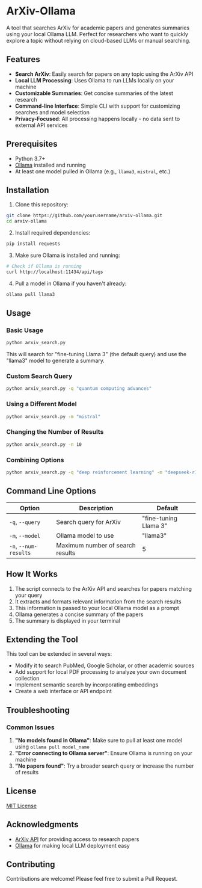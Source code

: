 # ArXiv-Ollama

A tool that searches ArXiv for academic papers and generates summaries using your local Ollama LLM. Perfect for researchers who want to quickly explore a topic without relying on cloud-based LLMs or manual searching.

## Features

- **Search ArXiv**: Easily search for papers on any topic using the ArXiv API
- **Local LLM Processing**: Uses Ollama to run LLMs locally on your machine
- **Customizable Summaries**: Get concise summaries of the latest research
- **Command-line Interface**: Simple CLI with support for customizing searches and model selection
- **Privacy-Focused**: All processing happens locally - no data sent to external API services

## Prerequisites

- Python 3.7+
- [Ollama](https://ollama.com/) installed and running
- At least one model pulled in Ollama (e.g., `llama3`, `mistral`, etc.)

## Installation

1. Clone this repository:
```bash
git clone https://github.com/yourusername/arxiv-ollama.git
cd arxiv-ollama
```

2. Install required dependencies:
```bash
pip install requests
```

3. Make sure Ollama is installed and running:
```bash
# Check if Ollama is running
curl http://localhost:11434/api/tags
```

4. Pull a model in Ollama if you haven't already:
```bash
ollama pull llama3
```

## Usage

### Basic Usage

```bash
python arxiv_search.py
```
This will search for "fine-tuning Llama 3" (the default query) and use the "llama3" model to generate a summary.

### Custom Search Query

```bash
python arxiv_search.py -q "quantum computing advances"
```

### Using a Different Model

```bash
python arxiv_search.py -m "mistral"
```

### Changing the Number of Results

```bash
python arxiv_search.py -n 10
```

### Combining Options

```bash
python arxiv_search.py -q "deep reinforcement learning" -m "deepseek-r1:32b" -n 8
```

## Command Line Options

| Option | Description | Default |
|--------|-------------|---------|
| `-q`, `--query` | Search query for ArXiv | "fine-tuning Llama 3" |
| `-m`, `--model` | Ollama model to use | "llama3" |
| `-n`, `--num-results` | Maximum number of search results | 5 |

## How It Works

1. The script connects to the ArXiv API and searches for papers matching your query
2. It extracts and formats relevant information from the search results
3. This information is passed to your local Ollama model as a prompt
4. Ollama generates a concise summary of the papers
5. The summary is displayed in your terminal

## Extending the Tool

This tool can be extended in several ways:

- Modify it to search PubMed, Google Scholar, or other academic sources
- Add support for local PDF processing to analyze your own document collection
- Implement semantic search by incorporating embeddings
- Create a web interface or API endpoint

## Troubleshooting

### Common Issues

1. **"No models found in Ollama"**: Make sure to pull at least one model using `ollama pull model_name`
2. **"Error connecting to Ollama server"**: Ensure Ollama is running on your machine
3. **"No papers found"**: Try a broader search query or increase the number of results

## License

[MIT License](LICENSE)

## Acknowledgments

- [ArXiv API](https://arxiv.org/help/api/index) for providing access to research papers
- [Ollama](https://ollama.com/) for making local LLM deployment easy

## Contributing

Contributions are welcome! Please feel free to submit a Pull Request.
